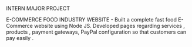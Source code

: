 INTERN MAJOR PROJECT

E-COMMERCE FOOD INDUSTRY WEBSITE -
Built a complete fast food E- Commerce website using Node JS. Developed pages regarding services , products , payment gateways, PayPal configuration so that customers can pay easily .


